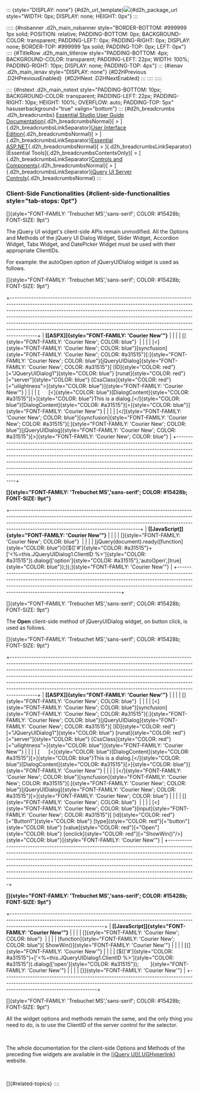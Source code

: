 ::: {style="DISPLAY: none"}
[](ms-xhelp:///?Id=d2h_url_template){#d2h_url_template}![](!package_url!){#d2h_package_url style="WIDTH: 0px; DISPLAY: none; HEIGHT: 0px"}
:::

::::: {#nsbanner .d2h_main_nsbanner style="BORDER-BOTTOM: #999999 1px solid; POSITION: relative; PADDING-BOTTOM: 0px; BACKGROUND-COLOR: transparent; PADDING-LEFT: 0px; PADDING-RIGHT: 0px; DISPLAY: none; BORDER-TOP: #999999 1px solid; PADDING-TOP: 0px; LEFT: 0px"}
:::: {#TitleRow .d2h_main_titlerow style="PADDING-BOTTOM: 4px; BACKGROUND-COLOR: transparent; PADDING-LEFT: 22px; WIDTH: 100%; PADDING-RIGHT: 10px; DISPLAY: none; PADDING-TOP: 4px"}
::: {#ienav .d2h_main_ienav style="DISPLAY: none"}
[](ms-xhelp:///?Id=b61ff453-1ef6-441e-a016-54185aa48e6e){#D2HPrevious .D2HPreviousEnabled}  [](ms-xhelp:///?Id=1d22b837-0a3c-411e-84e4-105fc1f233ba){#D2HNext .D2HNextEnabled}
:::
::::
:::::

:::: {#nstext .d2h_main_nstext style="PADDING-BOTTOM: 10px; BACKGROUND-COLOR: transparent; PADDING-LEFT: 22px; PADDING-RIGHT: 10px; HEIGHT: 100%; OVERFLOW: auto; PADDING-TOP: 5px" hasuserbackground="true" valign="bottom"}
::: {#d2h_breadcrumbs .d2h_breadcrumbs}
[Essential Studio User Guide Documentation](ms-xhelp:///?Id=12457748-09e3-4d74-a240-8e049cedf030){.d2h_breadcrumbsNormal}[ \> ]{.d2h_breadcrumbsLinkSeparator}[User Interface Edition](ms-xhelp:///?Id=c29296b7-531c-413b-a0ec-488ca1f7f669){.d2h_breadcrumbsNormal}[ \> ]{.d2h_breadcrumbsLinkSeparator}[Essential ASP.NET](ms-xhelp:///?Id=25c35330-c127-4dad-9a92-ed79dc7261a6){.d2h_breadcrumbsNormal}[ \> ]{.d2h_breadcrumbsLinkSeparator}[Essential Tools]{.d2h_breadcrumbsContentsOnly}[ \> ]{.d2h_breadcrumbsLinkSeparator}[Controls and Components](ms-xhelp:///?Id=99dc3762-3a6c-4306-b62b-5aa347ed3105){.d2h_breadcrumbsNormal}[ \> ]{.d2h_breadcrumbsLinkSeparator}[jQuery UI Server Controls](ms-xhelp:///?Id=12cca60f-960b-40be-9ab8-b850deed2e68){.d2h_breadcrumbsNormal}
:::

### Client-Side Functionalities {#client-side-functionalities style="tab-stops: 0pt"}

[]{style="FONT-FAMILY: 'Trebuchet MS','sans-serif'; COLOR: #15428b; FONT-SIZE: 9pt"} 

The jQuery UI widget\'s client-side APIs remain unmodified. All the Options and Methods of the jQuery UI Dialog Widget, Slider Widget, Accordion Widget, Tabs Widget, and DatePicker Widget must be used with their appropriate ClientIDs.

For example: the autoOpen option of jQueryUIDialog widget is used as follows.

[]{style="FONT-FAMILY: 'Trebuchet MS','sans-serif'; COLOR: #15428b; FONT-SIZE: 9pt"} 

+-----------------------------------------------------------------------------------------------------------------------------------------------------------------------------------------------------------------------------------------------------------------------------------------------------------------------------------------------------------------------------------------------------------------------------------------------------------------------------------------------+
| **[\[ASPX\]]{style="FONT-FAMILY: 'Courier New'"}**                                                                                                                                                                                                                                                                                                                                                                                                                                            |
|                                                                                                                                                                                                                                                                                                                                                                                                                                                                                               |
| []{style="FONT-FAMILY: 'Courier New'; COLOR: blue"}                                                                                                                                                                                                                                                                                                                                                                                                                                           |
|                                                                                                                                                                                                                                                                                                                                                                                                                                                                                               |
| [\<]{style="FONT-FAMILY: 'Courier New'; COLOR: blue"}[syncfusion]{style="FONT-FAMILY: 'Courier New'; COLOR: #a31515"}[:]{style="FONT-FAMILY: 'Courier New'; COLOR: blue"}[jQueryUIDialog]{style="FONT-FAMILY: 'Courier New'; COLOR: #a31515"}[ [ID]{style="COLOR: red"}[=\"JQueryUIDialog1\"]{style="COLOR: blue"} [runat]{style="COLOR: red"}[=\"server\"]{style="COLOR: blue"} [CssClass]{style="COLOR: red"}[=\"uilightness\"\>]{style="COLOR: blue"}]{style="FONT-FAMILY: 'Courier New'"} |
|                                                                                                                                                                                                                                                                                                                                                                                                                                                                                               |
| [      [\<]{style="COLOR: blue"}[DialogContent]{style="COLOR: #a31515"}[\>]{style="COLOR: blue"}This is a dialog.[\</]{style="COLOR: blue"}[DialogContent]{style="COLOR: #a31515"}[\>]{style="COLOR: blue"}]{style="FONT-FAMILY: 'Courier New'"}                                                                                                                                                                                                                                              |
|                                                                                                                                                                                                                                                                                                                                                                                                                                                                                               |
| [\</]{style="FONT-FAMILY: 'Courier New'; COLOR: blue"}[syncfusion]{style="FONT-FAMILY: 'Courier New'; COLOR: #a31515"}[:]{style="FONT-FAMILY: 'Courier New'; COLOR: blue"}[jQueryUIDialog]{style="FONT-FAMILY: 'Courier New'; COLOR: #a31515"}[\>]{style="FONT-FAMILY: 'Courier New'; COLOR: blue"}                                                                                                                                                                                           |
+-----------------------------------------------------------------------------------------------------------------------------------------------------------------------------------------------------------------------------------------------------------------------------------------------------------------------------------------------------------------------------------------------------------------------------------------------------------------------------------------------+

**[]{style="FONT-FAMILY: 'Trebuchet MS','sans-serif'; COLOR: #15428b; FONT-SIZE: 9pt"}** 

+------------------------------------------------------------------------------------------------------------------------------------------------------------------------------------------------------------------------------------------------------------------------------------------------+
| **[\[JavaScript\]]{style="FONT-FAMILY: 'Courier New'"}**                                                                                                                                                                                                                                       |
|                                                                                                                                                                                                                                                                                                |
| []{style="FONT-FAMILY: 'Courier New'; COLOR: blue"}                                                                                                                                                                                                                                            |
|                                                                                                                                                                                                                                                                                                |
| [jQuery(document).ready([function]{style="COLOR: blue"}(){\$([\'#\']{style="COLOR: #a31515"}+[\'\<%=this.JQueryUIDialog1.ClientID %\>\']{style="COLOR: #a31515"}).dialog([\'option\']{style="COLOR: #a31515"},'autoOpen',[true]{style="COLOR: blue"});});]{style="FONT-FAMILY: 'Courier New'"} |
+------------------------------------------------------------------------------------------------------------------------------------------------------------------------------------------------------------------------------------------------------------------------------------------------+

[]{style="FONT-FAMILY: 'Trebuchet MS','sans-serif'; COLOR: #15428b; FONT-SIZE: 9pt"} 

The **Open** client-side method of jQueryUIDialog widget, on button click, is used as follows.

[]{style="FONT-FAMILY: 'Trebuchet MS','sans-serif'; COLOR: #15428b; FONT-SIZE: 9pt"} 

+-----------------------------------------------------------------------------------------------------------------------------------------------------------------------------------------------------------------------------------------------------------------------------------------------------------------------------------------------------------------------------------------------------------------------------------------------------------------------------------------------+
| **[\[ASPX\]]{style="FONT-FAMILY: 'Courier New'"}**                                                                                                                                                                                                                                                                                                                                                                                                                                            |
|                                                                                                                                                                                                                                                                                                                                                                                                                                                                                               |
| []{style="FONT-FAMILY: 'Courier New'; COLOR: blue"}                                                                                                                                                                                                                                                                                                                                                                                                                                           |
|                                                                                                                                                                                                                                                                                                                                                                                                                                                                                               |
| [\<]{style="FONT-FAMILY: 'Courier New'; COLOR: blue"}[syncfusion]{style="FONT-FAMILY: 'Courier New'; COLOR: #a31515"}[:]{style="FONT-FAMILY: 'Courier New'; COLOR: blue"}[jQueryUIDialog]{style="FONT-FAMILY: 'Courier New'; COLOR: #a31515"}[ [ID]{style="COLOR: red"}[=\"JQueryUIDialog1\"]{style="COLOR: blue"} [runat]{style="COLOR: red"}[=\"server\"]{style="COLOR: blue"} [CssClass]{style="COLOR: red"}[=\"uilightness\"\>]{style="COLOR: blue"}]{style="FONT-FAMILY: 'Courier New'"} |
|                                                                                                                                                                                                                                                                                                                                                                                                                                                                                               |
| [      [\<]{style="COLOR: blue"}[DialogContent]{style="COLOR: #a31515"}[\>]{style="COLOR: blue"}This is a dialog.[\</]{style="COLOR: blue"}[DialogContent]{style="COLOR: #a31515"}[\>]{style="COLOR: blue"}]{style="FONT-FAMILY: 'Courier New'"}                                                                                                                                                                                                                                              |
|                                                                                                                                                                                                                                                                                                                                                                                                                                                                                               |
| [\</]{style="FONT-FAMILY: 'Courier New'; COLOR: blue"}[syncfusion]{style="FONT-FAMILY: 'Courier New'; COLOR: #a31515"}[:]{style="FONT-FAMILY: 'Courier New'; COLOR: blue"}[jQueryUIDialog]{style="FONT-FAMILY: 'Courier New'; COLOR: #a31515"}[\>]{style="FONT-FAMILY: 'Courier New'; COLOR: blue"}                                                                                                                                                                                           |
|                                                                                                                                                                                                                                                                                                                                                                                                                                                                                               |
| []{style="FONT-FAMILY: 'Courier New'; COLOR: blue"}                                                                                                                                                                                                                                                                                                                                                                                                                                           |
|                                                                                                                                                                                                                                                                                                                                                                                                                                                                                               |
| [\<]{style="FONT-FAMILY: 'Courier New'; COLOR: blue"}[input]{style="FONT-FAMILY: 'Courier New'; COLOR: #a31515"}[ [id]{style="COLOR: red"}[=\"Button1\"]{style="COLOR: blue"} [type]{style="COLOR: red"}[=\"button\"]{style="COLOR: blue"} [value]{style="COLOR: red"}[=\"Open\"]{style="COLOR: blue"} [onclick]{style="COLOR: red"}[=\"ShowWin()\"/\>]{style="COLOR: blue"}]{style="FONT-FAMILY: 'Courier New'"}                                                                             |
+-----------------------------------------------------------------------------------------------------------------------------------------------------------------------------------------------------------------------------------------------------------------------------------------------------------------------------------------------------------------------------------------------------------------------------------------------------------------------------------------------+

**[]{style="FONT-FAMILY: 'Trebuchet MS','sans-serif'; COLOR: #15428b; FONT-SIZE: 9pt"}** 

+---------------------------------------------------------------------------------------------------------------------------------------------------------------------------------------------------+
| **[\[JavaScript\]]{style="FONT-FAMILY: 'Courier New'"}**                                                                                                                                          |
|                                                                                                                                                                                                   |
| []{style="FONT-FAMILY: 'Courier New'; COLOR: blue"}                                                                                                                                               |
|                                                                                                                                                                                                   |
| [function]{style="FONT-FAMILY: 'Courier New'; COLOR: blue"}[ ShowWin()]{style="FONT-FAMILY: 'Courier New'"}                                                                                       |
|                                                                                                                                                                                                   |
| [{]{style="FONT-FAMILY: 'Courier New'"}                                                                                                                                                           |
|                                                                                                                                                                                                   |
| [\$([\'#\']{style="COLOR: #a31515"}+[\'\<%=this.JQueryUIDialog1.ClientID %\>\']{style="COLOR: #a31515"}).dialog([\'open\']{style="COLOR: #a31515"});        ]{style="FONT-FAMILY: 'Courier New'"} |
|                                                                                                                                                                                                   |
| [}]{style="FONT-FAMILY: 'Courier New'"}                                                                                                                                                           |
+---------------------------------------------------------------------------------------------------------------------------------------------------------------------------------------------------+

[]{style="FONT-FAMILY: 'Trebuchet MS','sans-serif'; COLOR: #15428b; FONT-SIZE: 9pt"} 

All the widget options and methods remain the same, and the only thing you need to do, is to use the ClientID of the server control for the selector.

 

The whole documentation for the client-side Options and Methods of the preceding five widgets are available in the [[jQuery UI]{.UGHyperlink}](http://docs.jquery.com/UI) website.

 

[]{#related-topics}
::::
